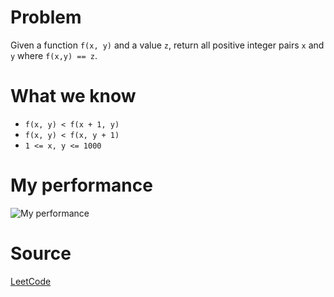 # Problem

Given a function `f(x, y)` and a value `z`, return all positive integer pairs `x` and `y` where `f(x,y) == z`.

# What we know

* `f(x, y) < f(x + 1, y)`
* `f(x, y) < f(x, y + 1)`
* `1 <= x, y <= 1000`

# My performance

![My performance](https://raw.githubusercontent.com/itspedruu/leetcode-solutions/master/median-of-two-sorted-arrays/success.png)

# Source

[LeetCode](https://leetcode.com/problems/find-positive-integer-solution-for-a-given-equation/)